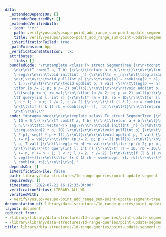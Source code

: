 ```yaml
---
data:
  _extendedDependsOn: []
  _extendedRequiredBy: []
  _extendedVerifiedWith:
  - icon: ':x:'
    path: verify/yosupo/yosupo-point_add_range_sum-point-update-segment-tree.test.cpp
    title: verify/yosupo/yosupo-point_add_range_sum-point-update-segment-tree.test.cpp
  _isVerificationFailed: true
  _pathExtension: hpp
  _verificationStatusIcon: ':x:'
  attributes:
    links: []
  bundledCode: "\r\ntemplate <class T> struct SegmentTree {\r\n\tconst T ID = 0;\r\
    \n\r\n\tT comb(T a, T b) {\r\n\t\treturn a + b;\r\n\t}\r\n\r\n\tint n;\r\n\tstd::vector<T>\
    \ seg;\r\n\r\n\tvoid init(int _n) {\r\n\t\tn = _n;\r\n\t\tseg.assign(2 * n, ID);\r\
    \n\t}\r\n\r\n\tvoid pull(int p) {\r\n\t\tseg[p] = comb(seg[2 * p], seg[2 * p +\
    \ 1]);\r\n\t}\r\n\r\n\tvoid upd(int p, T val) {\r\n\t\tseg[p += n] = val;\r\n\t\
    \tfor (p /= 2; p; p /= 2) pull(p);\r\n\t}\r\n\r\n\tvoid add(int p, T val) {\r\n\
    \t\tseg[p += n] += val;\r\n\t\tfor (p /= 2; p; p /= 2) pull(p);\r\n\t}\r\n\r\n\
    \tT query(int l, int r) {\r\n\t\tT ra = ID, rb = ID;\r\n\t\tfor (l += n, r +=\
    \ n + 1; l < r; l /= 2, r /= 2) {\r\n\t\t\tif (l & 1) ra = comb(ra, seg[l++]);\r\
    \n\t\t\tif (r & 1) rb = comb(seg[--r], rb);\r\n\t\t}\r\n\t\treturn comb(ra, rb);\r\
    \n\t}\r\n};\n"
  code: "#pragma once\r\n\r\ntemplate <class T> struct SegmentTree {\r\n\tconst T\
    \ ID = 0;\r\n\r\n\tT comb(T a, T b) {\r\n\t\treturn a + b;\r\n\t}\r\n\r\n\tint\
    \ n;\r\n\tstd::vector<T> seg;\r\n\r\n\tvoid init(int _n) {\r\n\t\tn = _n;\r\n\t\
    \tseg.assign(2 * n, ID);\r\n\t}\r\n\r\n\tvoid pull(int p) {\r\n\t\tseg[p] = comb(seg[2\
    \ * p], seg[2 * p + 1]);\r\n\t}\r\n\r\n\tvoid upd(int p, T val) {\r\n\t\tseg[p\
    \ += n] = val;\r\n\t\tfor (p /= 2; p; p /= 2) pull(p);\r\n\t}\r\n\r\n\tvoid add(int\
    \ p, T val) {\r\n\t\tseg[p += n] += val;\r\n\t\tfor (p /= 2; p; p /= 2) pull(p);\r\
    \n\t}\r\n\r\n\tT query(int l, int r) {\r\n\t\tT ra = ID, rb = ID;\r\n\t\tfor (l\
    \ += n, r += n + 1; l < r; l /= 2, r /= 2) {\r\n\t\t\tif (l & 1) ra = comb(ra,\
    \ seg[l++]);\r\n\t\t\tif (r & 1) rb = comb(seg[--r], rb);\r\n\t\t}\r\n\t\treturn\
    \ comb(ra, rb);\r\n\t}\r\n};"
  dependsOn: []
  isVerificationFile: false
  path: library/data-structures/1d-range-queries/point-update-segment-tree.hpp
  requiredBy: []
  timestamp: '2022-07-21 16:12:33-04:00'
  verificationStatus: LIBRARY_ALL_WA
  verifiedWith:
  - verify/yosupo/yosupo-point_add_range_sum-point-update-segment-tree.test.cpp
documentation_of: library/data-structures/1d-range-queries/point-update-segment-tree.hpp
layout: document
redirect_from:
- /library/library/data-structures/1d-range-queries/point-update-segment-tree.hpp
- /library/library/data-structures/1d-range-queries/point-update-segment-tree.hpp.html
title: library/data-structures/1d-range-queries/point-update-segment-tree.hpp
---
```

